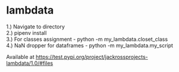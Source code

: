 # lambdata

1.) Navigate to directory<br>
2.) pipenv install<br>
3.) For classes assignment - python -m my_lambdata.closet_class<br>
4.) NaN dropper for dataframes - python -m my_lambdata.my_script<br>

Available at https://test.pypi.org/project/jackrossprojects-lambdata/1.0/#files
